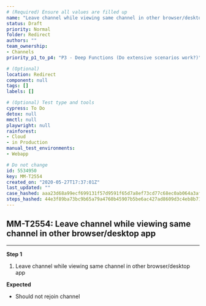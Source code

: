 ```yaml
---
# (Required) Ensure all values are filled up
name: "Leave channel while viewing same channel in other browser/desktop app"
status: Draft
priority: Normal
folder: Redirect
authors: ""
team_ownership: 
- Channels
priority_p1_to_p4: "P3 - Deep Functions (Do extensive scenarios work?)"

# (Optional)
location: Redirect
component: null
tags: []
labels: []

# (Optional) Test type and tools
cypress: To Do
detox: null
mmctl: null
playwright: null
rainforest: 
- Cloud
- in Production
manual_test_environments: 
- Webapp

# Do not change
id: 5534950
key: MM-T2554
created_on: "2020-05-27T17:37:01Z"
last_updated: ""
case_hashed: aaa23d68a99ecf699131f57d9591f65d7a8ef73cd77c68ec0ab064a3af735f7b2bffdeefc27ded92834248de078d88b2
steps_hashed: 44e3f89ba73bc9b65a79a4760b45907b5be6ac427ad8609d3c4eb8b71c795d6d640e92a31081b634c5d3527c80f8524c
---
```


<!-- (Auto-generated) Based on frontmatter's "key" and "name" -->

## MM-T2554: Leave channel while viewing same channel in other browser/desktop app

---

**Step 1**

1. Leave channel while viewing same channel in other browser/desktop app

**Expected**

- Should not rejoin channel
